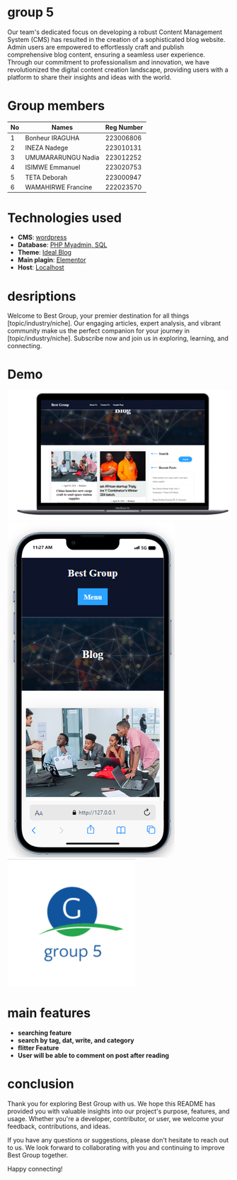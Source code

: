 # group 5

Our team's dedicated focus on developing a robust Content Management System (CMS) has resulted in the creation of a sophisticated blog website. Admin users are empowered to effortlessly craft and publish comprehensive blog content, ensuring a seamless user experience. Through our commitment to professionalism and innovation, we have revolutionized the digital content creation landscape, providing users with a platform to share their insights and ideas with the world. 

# Group members  

| No | Names | Reg Number |
| -------- | -------- | -------- |
| 1   | Bonheur IRAGUHA   | 223006806   |
| 2   | INEZA Nadege   | 223010131   |
| 3   | UMUMARARUNGU Nadia   | 223012252   |
| 4   | ISIMWE Emmanuel   | 223020753   |
| 5   | TETA Deborah   | 223000947  |
| 6   | WAMAHIRWE Francine   | 222023570  |


# Technologies used
- **CMS**: [wordpress](https://wordpress.org/)
- **Database**: [PHP Myadmin, SQL](https://www.phpmyadmin.net/)
- **Theme**: [Ideal Blog](https://wordpress.org/)
- **Main plagin**: [Elementor](https://wordpress.org/)
- **Host**: [Localhost](http://127.0.0.1/dashboard/)

# desriptions
Welcome to Best Group, your premier destination for all things [topic/industry/niche]. Our engaging articles, expert analysis, and vibrant community make us the perfect companion for your journey in [topic/industry/niche]. Subscribe now and join us in exploring, learning, and connecting.

# Demo
![Anon Desktop Demo](./image/img1.png "Desktop Demo")
![Anon Desktop Demo](./image/img2.png "Desktop Demo")
![Anon Desktop Demo](./image/icon.png "Desktop Demo")

# main features 
- **searching feature**
- **search by tag, dat, write, and category**
- **flitter Feature**
- **User will be able to comment on post after reading**

# conclusion

Thank you for exploring Best Group with us. We hope this README has provided you with valuable insights into our project's purpose, features, and usage. Whether you're a developer, contributor, or user, we welcome your feedback, contributions, and ideas.

If you have any questions or suggestions, please don't hesitate to reach out to us. We look forward to collaborating with you and continuing to improve Best Group together.

Happy connecting!


